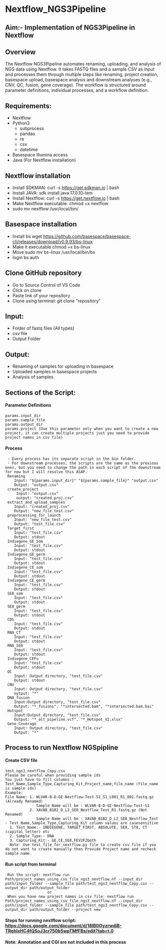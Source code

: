 # Nextflow_NGS3Pipeline 
## Aim:- Implementation of NGS3Pipeline in Nextflow 
## Overview 
The Nextflow NGS3Pipeline automates renaming, uploading, and analysis of NGS data using Nextflow. It takes FASTQ files and a sample CSV as input and processes them through multiple steps like renaming, project creation, basespace upload, basespace analysis and downstream analyses (e.g., CNV, QC, fusion, gene coverage). The workflow is structured around parameter definitions, individual processes, and a workflow definition.
## Requirements: 
  * Nextflow
  * Python3
    * subprocess
    * pandas
    * re
    * csv
    * datetime 
  * Basespace Illumina access
  * Java (For Nextflow installation)
## Nextflow installation
  * Install SDKMAN:
      curl -s https://get.sdkman.io | bash
  * Install JAVA:
      sdk install java 17.0.10-tem
  * Install Nextflow:
      curl -s https://get.nextflow.io | bash
  * Make Nextflow executable:
      chmod +x nextflow
  * sudo mv nextflow /usr/local/bin/
## Basespace installation
  * Install bs
      wget https://github.com/basespace/basespace-cli/releases/download/v0.9.93/bs-linux
  * Make it executable
      chmod +x bs-linux
  * Move
      sudo mv bs-linux /usr/local/bin/bs
  * login
      bs auth
## Clone GitHub repository
   - Go to Source Control of VS Code
   - Click on clone
   - Paste link of your repository
   - Clone using terminal: git clone "repository"
## Input:
  * Folder of fastq files (All types)
  * csv file
  * Output Folder
## Output:
  * Renaming of samples for uploading in basespace
  * Uploaded samples in basespace projects
  * Analysis of samples
## Sections of the Script:
#### Parameter Definitions
    params.input_dir 
    params.sample_file 
    params.output_dir 
    params.project (Use this parameter only when you want to create a new project, it can create multiple projects just you need to provide project names in csv file)
####  Process
     - Every process has its separate script in the bin folder.
     - For downstream processes, the scripts are the same as the previous ones, but you need to change the path in each script of the downstream for now but I will resolve this ASAP.
     Renaming 
        Input: "${params.input_dir}" "${params.sample_file}" "output.csv" 
        Output: "output.csv" 
     create_project
         Input: "output.csv"
         output: "created_proj.csv"
     extract_and_upload_samples 
        Input: "created_proj.csv" 
        Output: "new_file_test.csv" 
     preprocessing_for_launch  
        Input: "new_file_test.csv" 
        Output: "test_file.csv" 
     Target_first   
        Input: "test_file.csv" 
        Output: stdout 
     Indiegene_GE_Som
        Input: "test_file.csv"
        Output: stdout
     Indiegene_GE_germ
        Input: "test_file.csv"
        Output: stdout
     Indiegene_CE_som
        Input: "test_file.csv"
        Output: stdout
     Indiegene_CE_germ
        Input: "test_file.csv"
        Output: stdout
     SE8_som
        Input: "test_file.csv"
        Output: stdout
     SE8_germ
        Input: "test_file.csv"
        Output: stdout
     CDS
        Input: "test_file.csv"
        Output: stdout
     RNA_CT
        Input: "test_file.csv"
        Output: stdout
     RNA_SE8
        Input: "test_file.csv"
        Output: stdout
     Indiegene_CEFu
        Input: "test_file.csv"
        Output: stdout
     QC
        Input: Output directory, "test_file.csv"
        Output: stdout
     CNV
        Input: Output directory, "test_file.csv"
        oytput: "*"
     DNA_fusion
        Input:Output directory, "test_file.csv"
        Output: "*_fusions", "*intersected.bam", "*intersected.bam.bai"
     Hotspot
        Input:Output directory, "test_file.csv"
        Output: "*_alt_pipeline.vcf", "*_Hotspot_V2.xlsx"
     Gene_Coverage
        Input: Output directory, "test_file.csv"
        Output: "*"
## Process to run Nextflow NGSpipline
 #### Create CSV file
    test_ngs3_nextflow_Copy.csv 
    Please be careful when providing sample ids
    You just have to fill columns : Test_Name,Sample_Type,Capturing_Kit,Project_name,file_name (file_name is sample ids)
    Example:
    File Name: 1. WLVAR-B-D-GE-Nextflow-Test-S1_S1_L001_R1_001.fastq.gz (Already Renamed)
                  Sample Name will be : WLVAR-B-D-GE-Nextflow-Test-S1
               2. XAVAB_B1B2_D_L2_SE8_Nextflow_Test_R1.fastq.gz (Not Renamed)
                  Sample Name will be : XAVAB_B1B2_D_L2_SE8_Nextflow_Test
    - Test_Name,Sample_Type,Capturing_Kit column values are casesensitive
      1. Test_Name:- INDIEGENE, TARGET_FIRST, ABSOLUTE, SE8, ST8, CT (capital letter) etc
      2. Sample_Type:- DNA
      3. Capturing_Kit:- GE,CE,SE8,FEV2F2both
      Note- Use test_file_for_nextflow.py file to create csv file if you do not want to create manually then Provide Project name and recheck sample name.
  #### Run script from terminal
     Run the script: nextflow run Path/project_names_using_csv_file_ngs3_nextflow.nf --input_dir path/input_folder --sample_file path/test_ngs3_nextflow_Copy.csv --output_dir path/output_folder 
                       or
     When you have new project names in csv file: nextflow run Path/project_names_using_csv_file_ngs3_nextflow.nf --input_dir path/input_folder --sample_file path/test_ngs3_nextflow_Copy.csv --output_dir path/output_folder --project new 
   
  #### Steps for running nextflow script: https://docs.google.com/document/d/18IB0OyzrwdjB-TRqhlxHC4fQSoJ3cr750b5wpTMfFBs/edit?tab=t.0

  **Note: Annotation and CGI are not included in this process**
  




    
    

     
    
    

    
